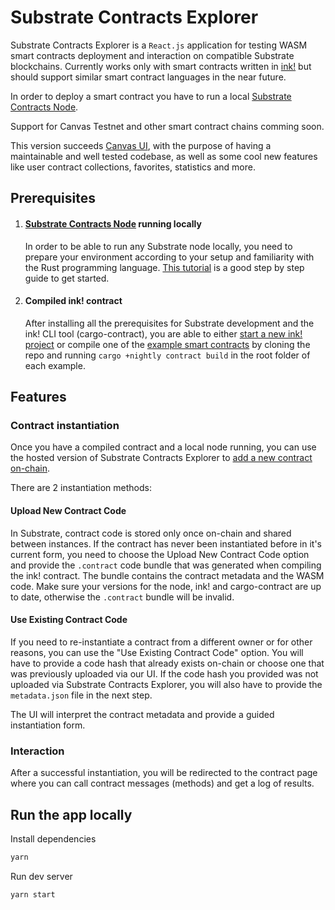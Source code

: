 # Substrate Contracts Explorer

Substrate Contracts Explorer is a `React.js` application for testing WASM smart contracts deployment and interaction on compatible Substrate blockchains.
Currently works only with smart contracts written in [ink!](https://paritytech.github.io/ink-docs/) but should support similar smart contract languages in the near future.

In order to deploy a smart contract you have to run a local [Substrate Contracts Node](https://github.com/paritytech/substrate-contracts-node).

Support for Canvas Testnet and other smart contract chains comming soon.

This version succeeds [Canvas UI](https://paritytech.github.io/canvas-ui/#/instantiate), with the purpose of having a maintainable and well tested codebase, as well as some cool new features like user contract collections, favorites, statistics and more.

## Prerequisites

1. #### [Substrate Contracts Node](https://github.com/paritytech/substrate-contracts-node) running locally

   In order to be able to run any Substrate node locally, you need to prepare your environment according to your setup and familiarity with the Rust programming language. [This tutorial](https://docs.substrate.io/tutorials/v3/ink-workshop/pt1/#prerequisites) is a good step by step guide to get started.

2. #### Compiled ink! contract

   After installing all the prerequisites for Substrate development and the ink! CLI tool (cargo-contract), you are able to either [start a new ink! project](https://docs.substrate.io/tutorials/v3/ink-workshop/pt1/#creating-an-ink-project) or compile one of the [example smart contracts](https://github.com/paritytech/ink/tree/master/examples) by cloning the repo and running `cargo +nightly contract build` in the root folder of each example.

## Features

### Contract instantiation

Once you have a compiled contract and a local node running, you can use the hosted version of Substrate Contracts Explorer to [add a new contract on-chain](https://paritytech.github.io/substrate-contracts-explorer/#/instantiate).

There are 2 instantiation methods:

#### Upload New Contract Code

In Substrate, contract code is stored only once on-chain and shared between instances. If the contract has never been instantiated before in it's current form, you need to choose the Upload New Contract Code option and provide the `.contract` code bundle that was generated when compiling the ink! contract. The bundle contains the contract metadata and the WASM code. Make sure your versions for the node, ink! and cargo-contract are up to date, otherwise the `.contract` bundle will be invalid.

#### Use Existing Contract Code

If you need to re-instantiate a contract from a different owner or for other reasons, you can use the "Use Existing Contract Code" option. You will have to provide a code hash that already exists on-chain or choose one that was previously uploaded via our UI. If the code hash you provided was not uploaded via Substrate Contracts Explorer, you will also have to provide the `metadata.json` file in the next step.

The UI will interpret the contract metadata and provide a guided instantiation form.

### Interaction

After a successful instantiation, you will be redirected to the contract page where you can call contract messages (methods) and get a log of results.

## Run the app locally

Install dependencies

```bash
yarn
```

Run dev server

```bash
yarn start
```
